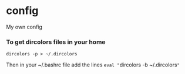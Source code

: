 # config
My own config

### To get dircolors files in your home
`dircolors -p > ~/.dircolors`

Then in your ~/.bashrc file add the lines
`eval "`dircolors -b ~/.dircolors`"`
